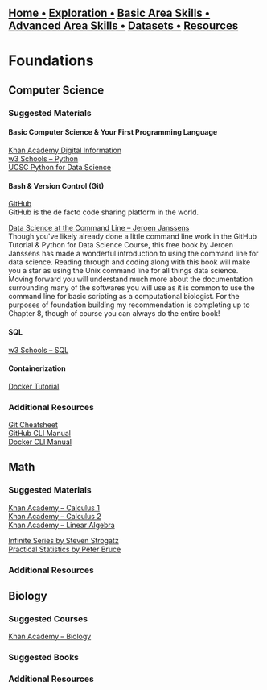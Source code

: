 ## [Home  •](/index.md) [Exploration  •](/exploration.md) [Basic Area Skills   •](/basicskills.md) [Advanced Area Skills   •](/advancedareaskills.md) [Datasets   •](/datasets.md) [Resources](/resources.md)

# Foundations

## Computer Science

### Suggested Materials

#### Basic Computer Science & Your First Programming Language
[Khan Academy Digital Information](https://www.khanacademy.org/computing/ap-computer-science-principles/x2d2f703b37b450a3:digital-information)<br>
[w3 Schools – Python](https://www.w3schools.com/python/default.asp)<br>
[UCSC Python for Data Science](https://www.edx.org/course/python-for-data-science-2?index=product&queryID=d4cc93fac2ec7c90994da2622706b831&position=1)<br>

#### Bash & Version Control (Git)

[GitHub](https://docs.github.com/en/get-started/quickstart)<br>
GitHub is the de facto code sharing platform in the world.

[Data Science at the Command Line – Jeroen Janssens](https://www.datascienceatthecommandline.com/2e/)<br>
Though you've likely already done a little command line work in the GitHub Tutorial & Python for Data Science Course, this free book by Jeroen Janssens has made a wonderful introduction to using the command line for data science. Reading through and coding along with this book will make you a star as using the Unix command line for all things data science. Moving forward you will understand much more about the documentation surrounding many of the softwares you will use as it is common to use the command line for basic scripting as a computational biologist. For the purposes of foundation building my recommendation is completing up to Chapter 8, though of course you can always do the entire book!

#### SQL
[w3 Schools – SQL](https://www.w3schools.com/sql/default.asp) <br>

#### Containerization
[Docker Tutorial](https://docs.docker.com/get-started/#what-is-a-container-image) <br>

### Additional Resources
[Git Cheatsheet](https://training.github.com/downloads/github-git-cheat-sheet/)<br>
[GitHub CLI Manual](https://cli.github.com/manual/)<br>
[Docker CLI Manual](https://docs.docker.com/engine/reference/commandline/cli/)

## Math
### Suggested Materials
[Khan Academy – Calculus 1](https://www.khanacademy.org/math/calculus-1)<br>
[Khan Academy – Calculus 2](https://www.khanacademy.org/math/calculus-2)<br>
[Khan Academy – Linear Algebra](https://www.khanacademy.org/math/linear-algebra)<br>

[Infinite Series by Steven Strogatz](https://www.amazon.com/Infinite-Powers-Calculus-Reveals-Universe/dp/1328879984) <br>
[Practical Statistics by Peter Bruce](https://www.amazon.com/Practical-Statistics-Data-Scientists-Essential/dp/149207294X/ref=sr_1_1?crid=3SXDBQK5X9WD9&dchild=1&keywords=o%27reilly+statistics&qid=1625168985&sprefix=O%27reilly+Statistics%2Cstripbooks%2C134&sr=8-1) <br>

### Additional Resources
## Biology
### Suggested Courses
[Khan Academy – Biology](https://www.khanacademy.org/science/ap-biology)
### Suggested Books

### Additional Resources

